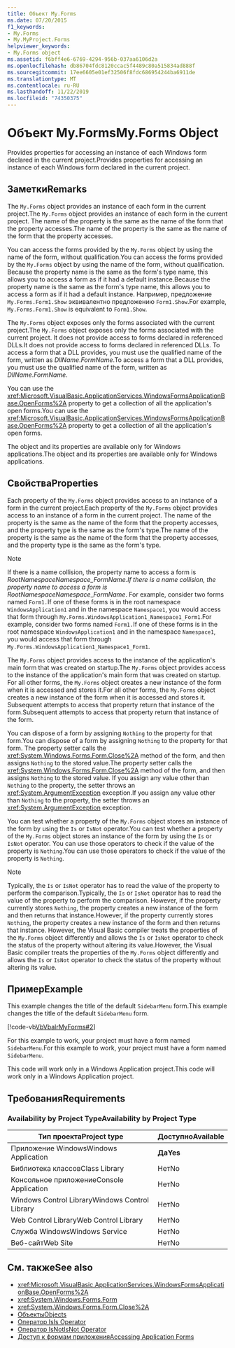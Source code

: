 ```yaml
---
title: Объект My.Forms
ms.date: 07/20/2015
f1_keywords:
- My.Forms
- My.MyProject.Forms
helpviewer_keywords:
- My.Forms object
ms.assetid: f6bff4e6-6769-4294-956b-037aa6106d2a
ms.openlocfilehash: db86704fdc8120ccac5f4489c80a515834ad888f
ms.sourcegitcommit: 17ee6605e01ef32506f8fdc686954244ba6911de
ms.translationtype: MT
ms.contentlocale: ru-RU
ms.lasthandoff: 11/22/2019
ms.locfileid: "74350375"
---
```

# <a name="myforms-object"></a><span data-ttu-id="007d9-102">Объект My.Forms</span><span class="sxs-lookup"><span data-stu-id="007d9-102">My.Forms Object</span></span>

<span data-ttu-id="007d9-103">Provides properties for accessing an instance of each Windows form declared in the current project.</span><span class="sxs-lookup"><span data-stu-id="007d9-103">Provides properties for accessing an instance of each Windows form declared in the current project.</span></span>

## <a name="remarks"></a><span data-ttu-id="007d9-104">Заметки</span><span class="sxs-lookup"><span data-stu-id="007d9-104">Remarks</span></span>

<span data-ttu-id="007d9-105">The `My.Forms` object provides an instance of each form in the current project.</span><span class="sxs-lookup"><span data-stu-id="007d9-105">The `My.Forms` object provides an instance of each form in the current project.</span></span> <span data-ttu-id="007d9-106">The name of the property is the same as the name of the form that the property accesses.</span><span class="sxs-lookup"><span data-stu-id="007d9-106">The name of the property is the same as the name of the form that the property accesses.</span></span>

<span data-ttu-id="007d9-107">You can access the forms provided by the `My.Forms` object by using the name of the form, without qualification.</span><span class="sxs-lookup"><span data-stu-id="007d9-107">You can access the forms provided by the `My.Forms` object by using the name of the form, without qualification.</span></span> <span data-ttu-id="007d9-108">Because the property name is the same as the form's type name, this allows you to access a form as if it had a default instance.</span><span class="sxs-lookup"><span data-stu-id="007d9-108">Because the property name is the same as the form's type name, this allows you to access a form as if it had a default instance.</span></span> <span data-ttu-id="007d9-109">Например, предложение `My.Forms.Form1.Show` эквивалентно предложению `Form1.Show`.</span><span class="sxs-lookup"><span data-stu-id="007d9-109">For example, `My.Forms.Form1.Show` is equivalent to `Form1.Show`.</span></span>

<span data-ttu-id="007d9-110">The `My.Forms` object exposes only the forms associated with the current project.</span><span class="sxs-lookup"><span data-stu-id="007d9-110">The `My.Forms` object exposes only the forms associated with the current project.</span></span> <span data-ttu-id="007d9-111">It does not provide access to forms declared in referenced DLLs.</span><span class="sxs-lookup"><span data-stu-id="007d9-111">It does not provide access to forms declared in referenced DLLs.</span></span> <span data-ttu-id="007d9-112">To access a form that a DLL provides, you must use the qualified name of the form, written as *DllName*.*FormName*.</span><span class="sxs-lookup"><span data-stu-id="007d9-112">To access a form that a DLL provides, you must use the qualified name of the form, written as *DllName*.*FormName*.</span></span>

<span data-ttu-id="007d9-113">You can use the <xref:Microsoft.VisualBasic.ApplicationServices.WindowsFormsApplicationBase.OpenForms%2A> property to get a collection of all the application's open forms.</span><span class="sxs-lookup"><span data-stu-id="007d9-113">You can use the <xref:Microsoft.VisualBasic.ApplicationServices.WindowsFormsApplicationBase.OpenForms%2A> property to get a collection of all the application's open forms.</span></span>

<span data-ttu-id="007d9-114">The object and its properties are available only for Windows applications.</span><span class="sxs-lookup"><span data-stu-id="007d9-114">The object and its properties are available only for Windows applications.</span></span>

## <a name="properties"></a><span data-ttu-id="007d9-115">Свойства</span><span class="sxs-lookup"><span data-stu-id="007d9-115">Properties</span></span>

<span data-ttu-id="007d9-116">Each property of the `My.Forms` object provides access to an instance of a form in the current project.</span><span class="sxs-lookup"><span data-stu-id="007d9-116">Each property of the `My.Forms` object provides access to an instance of a form in the current project.</span></span> <span data-ttu-id="007d9-117">The name of the property is the same as the name of the form that the property accesses, and the property type is the same as the form's type.</span><span class="sxs-lookup"><span data-stu-id="007d9-117">The name of the property is the same as the name of the form that the property accesses, and the property type is the same as the form's type.</span></span>

> [!NOTE]
> <span data-ttu-id="007d9-118">If there is a name collision, the property name to access a form is *RootNamespace*_*Namespace*\_*FormName*.</span><span class="sxs-lookup"><span data-stu-id="007d9-118">If there is a name collision, the property name to access a form is *RootNamespace*_*Namespace*\_*FormName*.</span></span> <span data-ttu-id="007d9-119">For example, consider two forms named `Form1.`If one of these forms is in the root namespace `WindowsApplication1` and in the namespace `Namespace1`, you would access that form through `My.Forms.WindowsApplication1_Namespace1_Form1`.</span><span class="sxs-lookup"><span data-stu-id="007d9-119">For example, consider two forms named `Form1.`If one of these forms is in the root namespace `WindowsApplication1` and in the namespace `Namespace1`, you would access that form through `My.Forms.WindowsApplication1_Namespace1_Form1`.</span></span>

<span data-ttu-id="007d9-120">The `My.Forms` object provides access to the instance of the application's main form that was created on startup.</span><span class="sxs-lookup"><span data-stu-id="007d9-120">The `My.Forms` object provides access to the instance of the application's main form that was created on startup.</span></span> <span data-ttu-id="007d9-121">For all other forms, the `My.Forms` object creates a new instance of the form when it is accessed and stores it.</span><span class="sxs-lookup"><span data-stu-id="007d9-121">For all other forms, the `My.Forms` object creates a new instance of the form when it is accessed and stores it.</span></span> <span data-ttu-id="007d9-122">Subsequent attempts to access that property return that instance of the form.</span><span class="sxs-lookup"><span data-stu-id="007d9-122">Subsequent attempts to access that property return that instance of the form.</span></span>

<span data-ttu-id="007d9-123">You can dispose of a form by assigning `Nothing` to the property for that form.</span><span class="sxs-lookup"><span data-stu-id="007d9-123">You can dispose of a form by assigning `Nothing` to the property for that form.</span></span> <span data-ttu-id="007d9-124">The property setter calls the <xref:System.Windows.Forms.Form.Close%2A> method of the form, and then assigns `Nothing` to the stored value.</span><span class="sxs-lookup"><span data-stu-id="007d9-124">The property setter calls the <xref:System.Windows.Forms.Form.Close%2A> method of the form, and then assigns `Nothing` to the stored value.</span></span> <span data-ttu-id="007d9-125">If you assign any value other than `Nothing` to the property, the setter throws an <xref:System.ArgumentException> exception.</span><span class="sxs-lookup"><span data-stu-id="007d9-125">If you assign any value other than `Nothing` to the property, the setter throws an <xref:System.ArgumentException> exception.</span></span>

<span data-ttu-id="007d9-126">You can test whether a property of the `My.Forms` object stores an instance of the form by using the `Is` or `IsNot` operator.</span><span class="sxs-lookup"><span data-stu-id="007d9-126">You can test whether a property of the `My.Forms` object stores an instance of the form by using the `Is` or `IsNot` operator.</span></span> <span data-ttu-id="007d9-127">You can use those operators to check if the value of the property is `Nothing`.</span><span class="sxs-lookup"><span data-stu-id="007d9-127">You can use those operators to check if the value of the property is `Nothing`.</span></span>

> [!NOTE]
> <span data-ttu-id="007d9-128">Typically, the `Is` or `IsNot` operator has to read the value of the property to perform the comparison.</span><span class="sxs-lookup"><span data-stu-id="007d9-128">Typically, the `Is` or `IsNot` operator has to read the value of the property to perform the comparison.</span></span> <span data-ttu-id="007d9-129">However, if the property currently stores `Nothing`, the property creates a new instance of the form and then returns that instance.</span><span class="sxs-lookup"><span data-stu-id="007d9-129">However, if the property currently stores `Nothing`, the property creates a new instance of the form and then returns that instance.</span></span> <span data-ttu-id="007d9-130">However, the Visual Basic compiler treats the properties of the `My.Forms` object differently and allows the `Is` or `IsNot` operator to check the status of the property without altering its value.</span><span class="sxs-lookup"><span data-stu-id="007d9-130">However, the Visual Basic compiler treats the properties of the `My.Forms` object differently and allows the `Is` or `IsNot` operator to check the status of the property without altering its value.</span></span>

## <a name="example"></a><span data-ttu-id="007d9-131">Пример</span><span class="sxs-lookup"><span data-stu-id="007d9-131">Example</span></span>

<span data-ttu-id="007d9-132">This example changes the title of the default `SidebarMenu` form.</span><span class="sxs-lookup"><span data-stu-id="007d9-132">This example changes the title of the default `SidebarMenu` form.</span></span>

[!code-vb[VbVbalrMyForms#2](~/samples/snippets/visualbasic/VS_Snippets_VBCSharp/VbVbalrMyForms/VB/Class1.vb#2)]

<span data-ttu-id="007d9-133">For this example to work, your project must have a form named `SidebarMenu`.</span><span class="sxs-lookup"><span data-stu-id="007d9-133">For this example to work, your project must have a form named `SidebarMenu`.</span></span>

<span data-ttu-id="007d9-134">This code will work only in a Windows Application project.</span><span class="sxs-lookup"><span data-stu-id="007d9-134">This code will work only in a Windows Application project.</span></span>

## <a name="requirements"></a><span data-ttu-id="007d9-135">Требования</span><span class="sxs-lookup"><span data-stu-id="007d9-135">Requirements</span></span>

### <a name="availability-by-project-type"></a><span data-ttu-id="007d9-136">Availability by Project Type</span><span class="sxs-lookup"><span data-stu-id="007d9-136">Availability by Project Type</span></span>

|<span data-ttu-id="007d9-137">Тип проекта</span><span class="sxs-lookup"><span data-stu-id="007d9-137">Project type</span></span>|<span data-ttu-id="007d9-138">Доступно</span><span class="sxs-lookup"><span data-stu-id="007d9-138">Available</span></span>|
|---|---|
|<span data-ttu-id="007d9-139">Приложение Windows</span><span class="sxs-lookup"><span data-stu-id="007d9-139">Windows Application</span></span>|<span data-ttu-id="007d9-140">**Да**</span><span class="sxs-lookup"><span data-stu-id="007d9-140">**Yes**</span></span>|
|<span data-ttu-id="007d9-141">Библиотека классов</span><span class="sxs-lookup"><span data-stu-id="007d9-141">Class Library</span></span>|<span data-ttu-id="007d9-142">Нет</span><span class="sxs-lookup"><span data-stu-id="007d9-142">No</span></span>|
|<span data-ttu-id="007d9-143">Консольное приложение</span><span class="sxs-lookup"><span data-stu-id="007d9-143">Console Application</span></span>|<span data-ttu-id="007d9-144">Нет</span><span class="sxs-lookup"><span data-stu-id="007d9-144">No</span></span>|
|<span data-ttu-id="007d9-145">Windows Control Library</span><span class="sxs-lookup"><span data-stu-id="007d9-145">Windows Control Library</span></span>|<span data-ttu-id="007d9-146">Нет</span><span class="sxs-lookup"><span data-stu-id="007d9-146">No</span></span>|
|<span data-ttu-id="007d9-147">Web Control Library</span><span class="sxs-lookup"><span data-stu-id="007d9-147">Web Control Library</span></span>|<span data-ttu-id="007d9-148">Нет</span><span class="sxs-lookup"><span data-stu-id="007d9-148">No</span></span>|
|<span data-ttu-id="007d9-149">Служба Windows</span><span class="sxs-lookup"><span data-stu-id="007d9-149">Windows Service</span></span>|<span data-ttu-id="007d9-150">Нет</span><span class="sxs-lookup"><span data-stu-id="007d9-150">No</span></span>|
|<span data-ttu-id="007d9-151">Веб-сайт</span><span class="sxs-lookup"><span data-stu-id="007d9-151">Web Site</span></span>|<span data-ttu-id="007d9-152">Нет</span><span class="sxs-lookup"><span data-stu-id="007d9-152">No</span></span>|

## <a name="see-also"></a><span data-ttu-id="007d9-153">См. также</span><span class="sxs-lookup"><span data-stu-id="007d9-153">See also</span></span>

- <xref:Microsoft.VisualBasic.ApplicationServices.WindowsFormsApplicationBase.OpenForms%2A>
- <xref:System.Windows.Forms.Form>
- <xref:System.Windows.Forms.Form.Close%2A>
- [<span data-ttu-id="007d9-154">Объекты</span><span class="sxs-lookup"><span data-stu-id="007d9-154">Objects</span></span>](../../../visual-basic/language-reference/objects/index.md)
- [<span data-ttu-id="007d9-155">Оператор Is</span><span class="sxs-lookup"><span data-stu-id="007d9-155">Is Operator</span></span>](../../../visual-basic/language-reference/operators/is-operator.md)
- [<span data-ttu-id="007d9-156">Оператор IsNot</span><span class="sxs-lookup"><span data-stu-id="007d9-156">IsNot Operator</span></span>](../../../visual-basic/language-reference/operators/isnot-operator.md)
- [<span data-ttu-id="007d9-157">Доступ к формам приложения</span><span class="sxs-lookup"><span data-stu-id="007d9-157">Accessing Application Forms</span></span>](../../../visual-basic/developing-apps/programming/accessing-application-forms.md)
